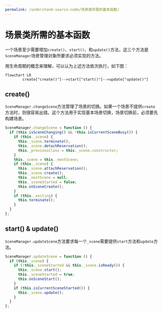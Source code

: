 ```yaml
---
permalink: /understand-source-code/场景类所需的基本函数/
---
```


# 场景类所需的基本函数

一个场景至少需要增加`create()`、`start()`、和`update()`方法，这三个方法是`SceneManager`场景管理对象所要求必须实现的方法。

用生命周期的概念来理解，可以认为上述方法依次执行，如下图：

```mermaid
flowchart LR
		create["create()"]-->start["start()"]-->update["update()"]
```

## create()

`SceneManager.changeScene`方法管理了场景的切换。如果一个场景不提供`create`方法时，则很容易出错。这个方法用于实现基本场景切换，场景切换前，必须要先构建场景。

```js {11}
SceneManager.changeScene = function () {
  if (this.isSceneChanging() && !this.isCurrentSceneBusy()) {
    if (this._scene) {
      this._scene.terminate();
      this._scene.detachReservation();
      this._previousClass = this._scene.constructor;
    }
    this._scene = this._nextScene;
    if (this._scene) {
      this._scene.attachReservation();
      this._scene.create();
      this._nextScene = null;
      this._sceneStarted = false;
      this.onSceneCreate();
    }
    if (this._exiting) {
      this.terminate();
    }
  }
};
```

## start() & update()

`SceneManager.updateScene`方法要求每一个`_scene`需要提供`start`方法和`update`方法。

```js {4,9}
SceneManager.updateScene = function () {
  if (this._scene) {
    if (!this._sceneStarted && this._scene.isReady()) {
      this._scene.start();
      this._sceneStarted = true;
      this.onSceneStart();
    }
    if (this.isCurrentSceneStarted()) {
      this._scene.update();
    }
  }
};
```
